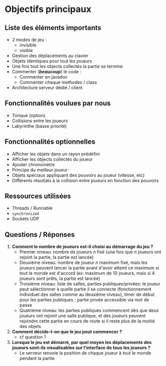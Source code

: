 # Objectifs principaux

## Liste des éléments importants
* 2 modes de jeu : 
    * invisible
    * visible
* Gestion des déplacements au clavier
* Objets identiques pour tout les joueurs
* Une fois tout les objects collectés la partie se termine
* Commenter (***beaucoup***) le code :
    * Commenter en javadoc
    * Commenter chaque methodes / class
* Architecture serveur dédié / client

## Fonctionnalités voulues par nous

- Torique (option)
- Collisions entre les joueurs
- Labyrinthe (basse priorité)

## Fonctionnalités optionnelles

* Afficher les objets dans un rayon prédéfini
* Afficher les objects collectés du joueur
* Ajouter chronomètre
* Principe du meilleur joueur
* Objets spéciaux appliquant des pouvoirs au joueur (vitesse, etc)
* Différents résultats à la collision entre joueurs en fonction des pouvoirs

## Ressources utilisées

- Threads / Runnable
- `synchronized` 
- Sockets UDP

## Questions / Réponses

1. **Comment le nombre de joueurs est-il choisi au démarrage du jeu ?**
   - Premier niveau: nombre de joueurs *n* fixé (une fois que *n* joueurs ont rejoint la partie, la partie est lancée)
   - Deuxième niveau: nombre de joueur *n* maximum fixé, mais les joueurs peuvent lancer la partie avant d'avoir atteint ce maximum si tout le monde est d'accord (ex: maximum de 10 joueurs, mais si 4 joueurs sont prêts, la partie est lancée)
   - Troisième niveau: liste de salles, parties publiques/privées: le joueur peut sélectionner à quelle partie il se connecte (fonctionnement individuel des salles comme au deuxième niveau), timer de début pour les parties publiques ; partie privée accessible via mot de passe
   - Quatrième niveau: les parties publiques commencent dès que deux joueurs ont rejoint une salle publique, et des joueurs peuvent rejoindre cette partie en cours de route si il reste plus de la moitié des objets
1. **Comment décide-t-on que le jeu peut commencer ?**
   - cf question 1
1. **Lorsque le jeu est démarré, par quel moyen les déplacements des joueurs sont-ils visualisables sur l’interface de tous les joueurs ?**
   - Le serveur renvoie la position de chaque joueur à tout le monde pendant la partie
